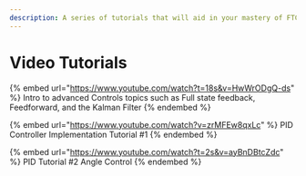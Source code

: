 ```yaml
---
description: A series of tutorials that will aid in your mastery of FTC Control Theory.
---
```


# Video Tutorials

{% embed url="https://www.youtube.com/watch?t=18s&v=HwWrODgQ-ds" %}
Intro to advanced Controls topics such as Full state feedback, Feedforward, and the Kalman Filter
{% endembed %}

{% embed url="https://www.youtube.com/watch?v=zrMFEw8qxLc" %}
PID Controller Implementation Tutorial #1
{% endembed %}

{% embed url="https://www.youtube.com/watch?t=2s&v=ayBnDBtcZdc" %}
PID Tutorial #2 Angle Control&#x20;
{% endembed %}
